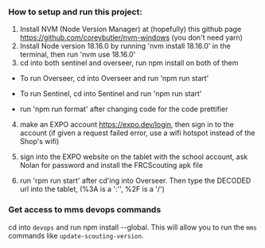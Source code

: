 ### How to setup and run this project:
1. Install NVM (Node Version Manager) at (hopefully) this github page https://github.com/coreybutler/nvm-windows (you don't need yarn)
2. Install Node version 18.16.0 by running 'nvm install 18.16.0' in the terminal, then run 'nvm use 18.16.0'
3. cd into both sentinel and overseer, run npm install on both of them


- To run Overseer, cd into Overseer and run 'npm run start'

- To run Sentinel, cd into Sentinel and run 'npm run start'

- run 'npm run format' after changing code for the code prettifier 

4. make an EXPO account  https://expo.dev/login, then sign in to the account (if given a request failed error, use a wifi hotspot instead of the Shop's wifi)

5. sign into the EXPO website on the tablet with the school account, ask Nolan for password and install the FRCScouting apk file

6. run 'rpm run start' after cd'ing into Overseer. Then type the DECODED url into the tablet, (%3A is a ':'', %2F is a '/')

### Get access to mms devops commands
cd into `devops` and run npm install --global. This will allow you to run the `mms` commands like `update-scouting-version`.